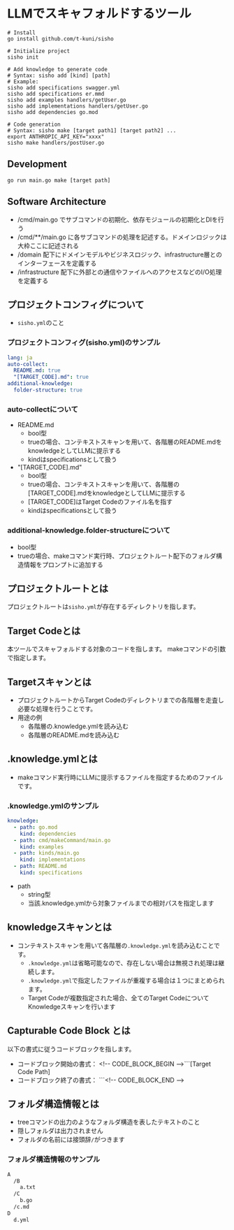 # LLMでスキャフォルドするツール

```
# Install
go install github.com/t-kuni/sisho

# Initialize project
sisho init

# Add knowledge to generate code
# Syntax: sisho add [kind] [path]
# Example:
sisho add specifications swagger.yml
sisho add specifications er.mmd
sisho add examples handlers/getUser.go
sisho add implementations handlers/getUser.go
sisho add dependencies go.mod

# Code generation
# Syntax: sisho make [target path1] [target path2] ... 
export ANTHROPIC_API_KEY="xxxx"
sisho make handlers/postUser.go
```

## Development

```
go run main.go make [target path]
```

## Software Architecture

* /cmd/main.go でサブコマンドの初期化、依存モジュールの初期化とDIを行う
* /cmd/**/main.go に各サブコマンドの処理を記述する。ドメインロジックは大枠ここに記述される
* /domain 配下にドメインモデルやビジネスロジック、infrastructure層とのインターフェースを定義する
* /infrastructure 配下に外部との通信やファイルへのアクセスなどのI/O処理を定義する

## プロジェクトコンフィグについて

* `sisho.yml`のこと

### プロジェクトコンフィグ(sisho.yml)のサンプル

```yaml
lang: ja
auto-collect:
  README.md: true
  "[TARGET_CODE].md": true
additional-knowledge:
  folder-structure: true
```

### auto-collectについて

* README.md
  * bool型 
  * trueの場合、コンテキストスキャンを用いて、各階層のREADME.mdをknowledgeとしてLLMに提示する
  * kindはspecificationsとして扱う
* "[TARGET_CODE].md"
  * bool型
  * trueの場合、コンテキストスキャンを用いて、各階層の[TARGET_CODE].mdをknowledgeとしてLLMに提示する
  * [TARGET_CODE]はTarget Codeのファイル名を指す
  * kindはspecificationsとして扱う

### additional-knowledge.folder-structureについて

* bool型
* trueの場合、makeコマンド実行時、プロジェクトルート配下のフォルダ構造情報をプロンプトに追加する

## プロジェクトルートとは

プロジェクトルートは`sisho.yml`が存在するディレクトリを指します。

## Target Codeとは

本ツールでスキャフォルドする対象のコードを指します。
makeコマンドの引数で指定します。

## Targetスキャンとは

* プロジェクトルートからTarget Codeのディレクトリまでの各階層を走査し必要な処理を行うことです。
* 用途の例
  * 各階層の.knowledge.ymlを読み込む
  * 各階層のREADME.mdを読み込む

## .knowledge.ymlとは

* makeコマンド実行時にLLMに提示するファイルを指定するためのファイルです。

### .knowledge.ymlのサンプル

```yaml
knowledge:
  - path: go.mod
    kind: dependencies
  - path: cmd/makeCommand/main.go
    kind: examples
  - path: kinds/main.go
    kind: implementations
  - path: README.md
    kind: specifications
```

* path
  * string型
  * 当該.knowledge.ymlから対象ファイルまでの相対パスを指定します

## knowledgeスキャンとは

* コンテキストスキャンを用いて各階層の`.knowledge.yml`を読み込むことです。
  * `.knowledge.yml`は省略可能なので、存在しない場合は無視され処理は継続します。
  * `.knowledge.yml`で指定したファイルが重複する場合は１つにまとめられます。
  * Target Codeが複数指定された場合、全てのTarget CodeについてKnowledgeスキャンを行います

## Capturable Code Block とは

以下の書式に従うコードブロックを指します。

* コードブロック開始の書式： \<!-- CODE_BLOCK_BEGIN -->```[Target Code Path]
* コードブロック終了の書式： ```\<!-- CODE_BLOCK_END -->

## フォルダ構造情報とは

* treeコマンドの出力のようなフォルダ構造を表したテキストのこと
* 隠しフォルダは出力されません
* フォルダの名前には接頭辞`/`がつきます

### フォルダ構造情報のサンプル

```txt
A
  /B
    a.txt
  /C
    b.go
  /c.md
D
  d.yml
```